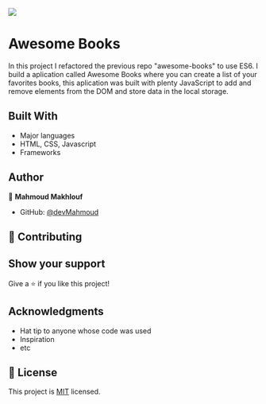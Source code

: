 ![](https://img.shields.io/badge/Microverse-blueviolet)

# Awesome Books

In this project I refactored the previous repo "awesome-books" to use ES6. I build a aplication called Awesome Books where you can create a list of your favorites books, this aplication was built with plenty JavaScript to add and remove elements from the DOM and store data in the local storage.

## Built With

- Major languages
- HTML, CSS, Javascript
- Frameworks

## Author

👤 **Mahmoud Makhlouf**

- GitHub: [@devMahmoud](https://github.com/devMahmoud)

## 🤝 Contributing

## Show your support

Give a ⭐️ if you like this project!

## Acknowledgments

- Hat tip to anyone whose code was used
- Inspiration
- etc

## 📝 License

This project is [MIT](./MIT.md) licensed.
